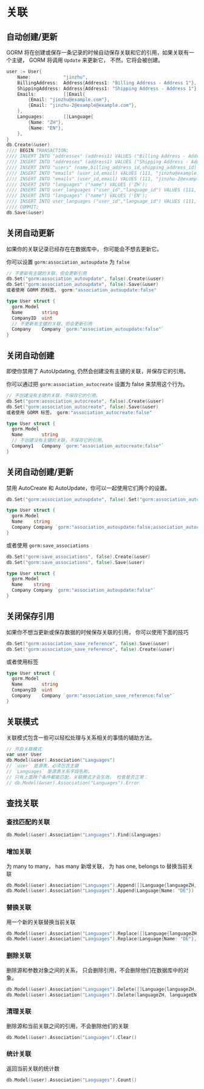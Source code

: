 # 关联
## 自动创建/更新
GORM 将在创建或保存一条记录的时候自动保存关联和它的引用，如果关联有一个主键， GORM 将调用 `Update` 来更新它， 不然，它将会被创建。

```go
user := User{
    Name:            "jinzhu",
    BillingAddress:  Address{Address1: "Billing Address - Address 1"},
    ShippingAddress: Address{Address1: "Shipping Address - Address 1"},
    Emails:          []Email{
        {Email: "jinzhu@example.com"},
        {Email: "jinzhu-2@example@example.com"},
    },
    Languages:       []Language{
        {Name: "ZH"},
        {Name: "EN"},
    },
}
db.Create(&user)
//// BEGIN TRANSACTION;
//// INSERT INTO "addresses" (address1) VALUES ("Billing Address - Address 1");
//// INSERT INTO "addresses" (address1) VALUES ("Shipping Address - Address 1");
//// INSERT INTO "users" (name,billing_address_id,shipping_address_id) VALUES ("jinzhu", 1, 2);
//// INSERT INTO "emails" (user_id,email) VALUES (111, "jinzhu@example.com");
//// INSERT INTO "emails" (user_id,email) VALUES (111, "jinzhu-2@example.com");
//// INSERT INTO "languages" ("name") VALUES ('ZH');
//// INSERT INTO user_languages ("user_id","language_id") VALUES (111, 1);
//// INSERT INTO "languages" ("name") VALUES ('EN');
//// INSERT INTO user_languages ("user_id","language_id") VALUES (111, 2);
//// COMMIT;
db.Save(&user)
```


## 关闭自动更新
如果你的关联记录已经存在在数据库中， 你可能会不想去更新它。

你可以设置 `gorm:association_autoupdate` 为 `false`

```go
// 不更新有主键的关联，但会更新引用
db.Set("gorm:association_autoupdate", false).Create(&user)
db.Set("gorm:association_autoupdate", false).Save(&user)
或者使用 GORM 的标签， gorm:"association_autoupdate:false"

type User struct {
  gorm.Model
  Name       string
  CompanyID  uint
  // 不更新有主键的关联，但会更新引用
  Company    Company `gorm:"association_autoupdate:false"`
}
```

## 关闭自动创建
即使你禁用了 AutoUpdating, 仍然会创建没有主键的关联，并保存它的引用。

你可以通过把 `gorm:association_autocreate` 设置为 false 来禁用这个行为。

```go
// 不创建没有主键的关联，不保存它的引用。
db.Set("gorm:association_autocreate", false).Create(&user)
db.Set("gorm:association_autocreate", false).Save(&user)
或者使用 GORM 标签， gorm:"association_autocreate:false"

type User struct {
  gorm.Model
  Name       string
  // 不创建没有主键的关联，不保存它的引用。
  Company1   Company `gorm:"association_autocreate:false"`
}
```

## 关闭自动创建/更新
禁用 AutoCreate 和 AutoUpdate，你可以一起使用它们两个的设置。

```go
db.Set("gorm:association_autoupdate", false).Set("gorm:association_autocreate", false).Create(&user)

type User struct {
  gorm.Model
  Name    string
  Company Company `gorm:"association_autoupdate:false;association_autocreate:false"`
}
```

或者使用 `gorm:save_associations`

```go
db.Set("gorm:save_associations", false).Create(&user)
db.Set("gorm:save_associations", false).Save(&user)

type User struct {
  gorm.Model
  Name    string
  Company Company `gorm:"association_autoupdate:false"`
}
```
## 关闭保存引用
如果你不想当更新或保存数据的时候保存关联的引用， 你可以使用下面的技巧
```go
db.Set("gorm:association_save_reference", false).Save(&user)
db.Set("gorm:association_save_reference", false).Create(&user)
```

或者使用标签

```go
type User struct {
  gorm.Model
  Name       string
  CompanyID  uint
  Company    Company `gorm:"association_save_reference:false"`
}
```
## 关联模式
关联模式包含一些可以轻松处理与关系相关的事情的辅助方法。

```go
// 开启关联模式
var user User
db.Model(&user).Association("Languages")
// `user` 是源表，必须包含主键
// `Languages` 是源表关系字段名称。
// 只有上面两个条件都能匹配，关联模式才会生效， 检查是否正常：
// db.Model(&user).Association("Languages").Error
```
## 查找关联
### 查找匹配的关联

```go
db.Model(&user).Association("Languages").Find(&languages)
```
### 增加关联
为 many to many， has many 新增关联， 为 has one, belongs to 替换当前关联

```go
db.Model(&user).Association("Languages").Append([]Language{languageZH, languageEN})
db.Model(&user).Association("Languages").Append(Language{Name: "DE"})
```
### 替换关联
用一个新的关联替换当前关联

```go
db.Model(&user).Association("Languages").Replace([]Language{languageZH, languageEN})
db.Model(&user).Association("Languages").Replace(Language{Name: "DE"}, languageEN)
```
### 删除关联
删除源和参数对象之间的关系， 只会删除引用，不会删除他们在数据库中的对象。

```go
db.Model(&user).Association("Languages").Delete([]Language{languageZH, languageEN})
db.Model(&user).Association("Languages").Delete(languageZH, languageEN)
```
### 清理关联
删除源和当前关联之间的引用，不会删除他们的关联

```go
db.Model(&user).Association("Languages").Clear()
```
### 统计关联
返回当前关联的统计数

```go
db.Model(&user).Association("Languages").Count()
```
